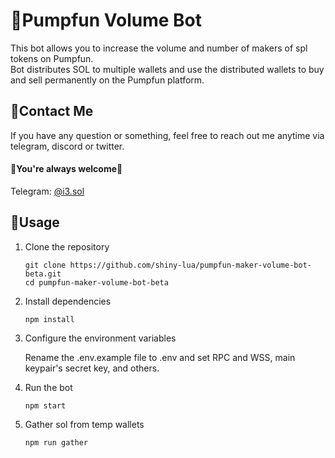 # 🤖Pumpfun Volume Bot

This bot allows you to increase the volume and number of makers of spl tokens on Pumpfun.
<br />
Bot distributes SOL to multiple wallets and use the distributed wallets to buy and sell permanently on the Pumpfun platform.

## 💬Contact Me

If you have any question or something, feel free to reach out me anytime via telegram, discord or twitter.
<br>
#### 🌹You're always welcome🌹

Telegram: [@i3.sol](https://t.me/i3.sol) <br>


## 👀Usage
1. Clone the repository

    ```
    git clone https://github.com/shiny-lua/pumpfun-maker-volume-bot-beta.git
    cd pumpfun-maker-volume-bot-beta
    ```
2. Install dependencies

    ```
    npm install
    ```
3. Configure the environment variables

    Rename the .env.example file to .env and set RPC and WSS, main keypair's secret key, and others.

4. Run the bot

    ```
    npm start
    ```
5. Gather sol from temp wallets
   
    ```
    npm run gather
    ```
